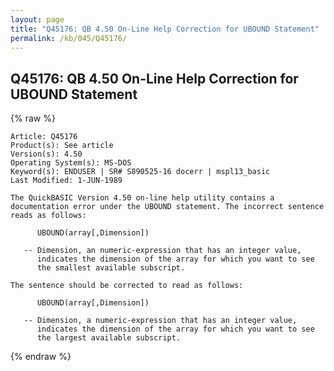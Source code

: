 ```yaml
---
layout: page
title: "Q45176: QB 4.50 On-Line Help Correction for UBOUND Statement"
permalink: /kb/045/Q45176/
---
```


## Q45176: QB 4.50 On-Line Help Correction for UBOUND Statement

{% raw %}

	Article: Q45176
	Product(s): See article
	Version(s): 4.50
	Operating System(s): MS-DOS
	Keyword(s): ENDUSER | SR# S890525-16 docerr | mspl13_basic
	Last Modified: 1-JUN-1989
	
	The QuickBASIC Version 4.50 on-line help utility contains a
	documentation error under the UBOUND statement. The incorrect sentence
	reads as follows:
	
	      UBOUND(array[,Dimension])
	
	   -- Dimension, an numeric-expression that has an integer value,
	      indicates the dimension of the array for which you want to see
	      the smallest available subscript.
	
	The sentence should be corrected to read as follows:
	
	      UBOUND(array[,Dimension])
	
	   -- Dimension, a numeric-expression that has an integer value,
	      indicates the dimension of the array for which you want to see
	      the largest available subscript.

{% endraw %}
